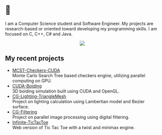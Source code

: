 # 👋

I am a Computer Science student and Software Engineer. My projects are research-based or oriented toward developing my programming skills. I am focused on C, C++, C# and Java.

<p align="center">
  <img align="center" src="https://github-readme-stats.vercel.app/api/top-langs/?username=macinn&layout=compact&theme=radical" />
</p>

## My recent projects
- [MCST-Checkers-CUDA](https://github.com/macinn/MCST-Checkers-CUDA) <br>
  Monte Carlo Search Tree based checkers engine, utilizing parallel computing on GPU.
- [CUDA-Boiding](https://github.com/macinn/CUDA-Boiding) <br>
  3D boiding simulation built using CUDA and OpenGL.
- [CG-Lighting-TriangleMesh](https://github.com/macinn/CG-Lighting-TriangleMesh) <br>
  Project on lighting calculation using Lambertian model and Bezier surface.
- [CG-Filtering](https://github.com/macinn/CG-Filtering) <br>
  Project on parallel image processing using digital filtering.
- [Infinite-TicTacToe](https://github.com/macinn/infinite-tictactoe) <br>
  Web version of Tic Tac Toe with a twist and minimax engine.
